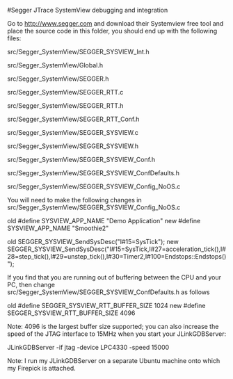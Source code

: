 #Segger JTrace SystemView debugging and integration 

Go to http://www.segger.com and download their Systemview free tool and place the source code in this folder, you should end up with the following files:

src/Segger_SystemView/SEGGER_SYSVIEW_Int.h

src/Segger_SystemView/Global.h

src/Segger_SystemView/SEGGER.h

src/Segger_SystemView/SEGGER_RTT.c

src/Segger_SystemView/SEGGER_RTT.h

src/Segger_SystemView/SEGGER_RTT_Conf.h

src/Segger_SystemView/SEGGER_SYSVIEW.c

src/Segger_SystemView/SEGGER_SYSVIEW.h

src/Segger_SystemView/SEGGER_SYSVIEW_Conf.h

src/Segger_SystemView/SEGGER_SYSVIEW_ConfDefaults.h

src/Segger_SystemView/SEGGER_SYSVIEW_Config_NoOS.c


You will need to make the following changes in src/Segger_SystemView/SEGGER_SYSVIEW_Config_NoOS.c

old
\#define SYSVIEW_APP_NAME        "Demo Application"
new
\#define SYSVIEW_APP_NAME        "Smoothie2"

old
SEGGER_SYSVIEW_SendSysDesc("I#15=SysTick");
new
SEGGER_SYSVIEW_SendSysDesc("I#15=SysTick,I#27=acceleration_tick(),I#28=step_tick(),I#29=unstep_tick(),I#30=Timer2,I#100=Endstops::Endstops()");

If you find that you are running out of buffering between the CPU and your PC, then change src/Segger_SystemView/SEGGER_SYSVIEW_ConfDefaults.h as follows

old
\#define SEGGER_SYSVIEW_RTT_BUFFER_SIZE    1024
new
\#define SEGGER_SYSVIEW_RTT_BUFFER_SIZE    4096

Note: 4096 is the largest buffer size supported; you can also increase the speed of the JTAG interface to 15MHz when you start your JLinkGDBServer:

JLinkGDBServer -if jtag -device LPC4330 -speed 15000

Note: I run my JLinkGDBServer on a separate Ubuntu machine onto which my Firepick is attached.


